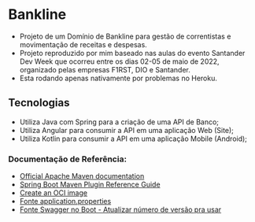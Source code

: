# Bankline

* Projeto de um Domínio de Bankline para gestão de correntistas e movimentação de receitas e despesas.
* Projeto reproduzido por mim baseado nas aulas do evento Santander Dev Week que ocorreu entre os dias 02-05 de maio de 2022, organizado pelas empresas F1RST, DIO e Santander.
* Esta rodando apenas nativamente por problemas no Heroku.

## Tecnologias

* Utiliza Java com Spring para a criação de uma API de Banco;
* Utiliza Angular para consumir a API em uma aplicação Web (Site);
* Utiliza Kotlin para consumir a API em uma aplicação Mobile (Android);

### Documentação de Referência:

* [Official Apache Maven documentation](https://maven.apache.org/guides/index.html)
* [Spring Boot Maven Plugin Reference Guide](https://docs.spring.io/spring-boot/docs/2.6.7/maven-plugin/reference/html/)
* [Create an OCI image](https://docs.spring.io/spring-boot/docs/2.6.7/maven-plugin/reference/html/#build-image)
* [Fonte application.properties](https://mkyong.com/spring-boot/spring-boot-spring-data-jpa-postgresql/)
* [Fonte Swagger no Boot - Atualizar número de versão pra usar](https://www.javainuse.com/spring/boot_swagger3)
